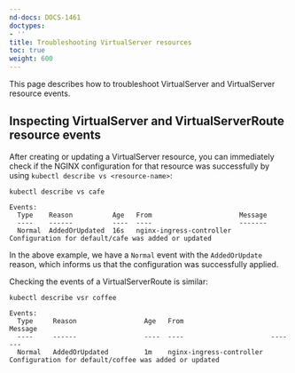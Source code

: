 ```yaml
---
nd-docs: DOCS-1461
doctypes:
- ''
title: Troubleshooting VirtualServer resources
toc: true
weight: 600
---
```


This page describes how to troubleshoot VirtualServer and VirtualServer resource events.

## Inspecting VirtualServer and VirtualServerRoute resource events

After creating or updating a VirtualServer resource, you can immediately check if the NGINX configuration for that resource was successfully by using `kubectl describe vs <resource-name>`:

```shell
kubectl describe vs cafe
```
```shell
Events:
  Type    Reason          Age   From                      Message
  ----    ------          ----  ----                      -------
  Normal  AddedOrUpdated  16s   nginx-ingress-controller  Configuration for default/cafe was added or updated
```

In the above example, we have a `Normal` event with the `AddedOrUpdate` reason, which informs us that the configuration was successfully applied.

Checking the events of a VirtualServerRoute is similar:

```shell
kubectl describe vsr coffee
```
```shell
Events:
  Type     Reason                 Age   From                      Message
  ----     ------                 ----  ----                      -------
  Normal   AddedOrUpdated         1m    nginx-ingress-controller  Configuration for default/coffee was added or updated
```
